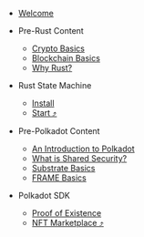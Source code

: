 -   [Welcome](/README.md)

-   Pre-Rust Content

    -   [Crypto Basics](pre-rust/crypto/README.md)
    -   [Blockchain Basics](pre-rust/blockchain/README.md)
    -   [Why Rust?](pre-rust/why-rust.md)

-   Rust State Machine

    -   [Install](pre-rust/install.md)
    -   [Start ⤴](https://www.shawntabrizi.com/rust-state-machine/)

-   Pre-Polkadot Content

    -   [An Introduction to Polkadot](pre-polkadot/polkadot-basics.md)
    -   [What is Shared Security?](pre-polkadot/shared-security.md)
    -   [Substrate Basics](pre-polkadot/substrate-basics.md)
    -   [FRAME Basics](pre-polkadot/frame-basics.md)

-   Polkadot SDK

    -   [Proof of Existence](polkadot/proof-of-existence/README.md)
    -   [NFT Marketplace ⤴](https://www.shawntabrizi.com/substrate-collectables-workshop/)
